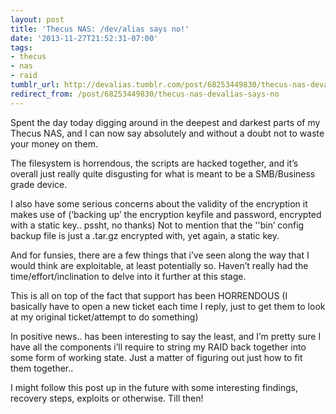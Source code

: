 ```yaml
---
layout: post
title: 'Thecus NAS: /dev/alias says no!'
date: '2013-11-27T21:52:31-07:00'
tags:
- thecus
- nas
- raid
tumblr_url: http://devalias.tumblr.com/post/68253449830/thecus-nas-devalias-says-no
redirect_from: /post/68253449830/thecus-nas-devalias-says-no
---
```

Spent the day today digging around in the deepest and darkest parts of my Thecus NAS, and I can now say absolutely and without a doubt not to waste your money on them.

The filesystem is horrendous, the scripts are hacked together, and it’s overall just really quite disgusting for what is meant to be a SMB/Business grade device.

I also have some serious concerns about the validity of the encryption it makes use of (‘backing up’ the encryption keyfile and password, encrypted with a static key.. pssht, no thanks) Not to mention that the ''bin’ config backup file is just a .tar.gz encrypted with, yet again, a static key.

And for funsies, there are a few things that i’ve seen along the way that I would think are exploitable, at least potentially so. Haven’t really had the time/effort/inclination to delve into it further at this stage.

This is all on top of the fact that support has been HORRENDOUS (I basically have to open a new ticket each time I reply, just to get them to look at my original ticket/attempt to do something)

In positive news.. has been interesting to say the least, and I’m pretty sure I have all the components i’ll require to string my RAID back together into some form of working state. Just a matter of figuring out just how to fit them together..

I might follow this post up in the future with some interesting findings, recovery steps, exploits or otherwise. Till then!
